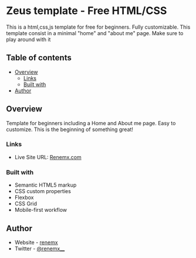# Zeus template - Free HTML/CSS

This is a html,css,js template for free for beginners. Fully customizable.
This template consist in a minimal "home" and "about me" page. Make sure to play around with it   

## Table of contents

- [Overview](#overview)
  - [Links](#links)
  - [Built with](#built-with)
- [Author](#author)


## Overview

Template for beginners including a Home and About me page. Easy to customize. This is the beginning of something great! 

### Links

- Live Site URL: [Renemx.com](https://renemx.com)


### Built with

- Semantic HTML5 markup
- CSS custom properties
- Flexbox
- CSS Grid
- Mobile-first workflow


## Author

- Website - [renemx](https://www.renemx.com)
- Twitter - [@renemx__](https://www.twitter.com/renemx__)

